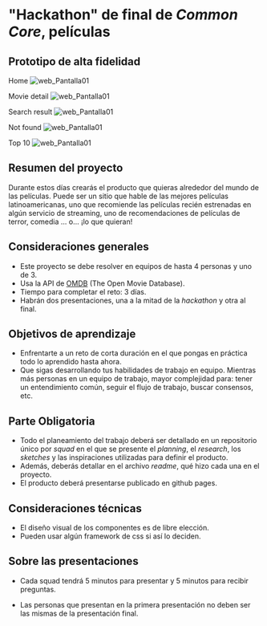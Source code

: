 # "Hackathon" de final de _Common Core_, películas

## Prototipo de alta fidelidad

Home
![web_Pantalla01](https://drive.google.com/uc?export=view&amp;id=1AEYy-YE8hm1qwfG6s92W2R492ibGUqUK)

Movie detail
![web_Pantalla01](https://drive.google.com/uc?export=view&amp;id=1x8BKxd2_CxX_0FkOz2-mRacoCLTr-HVo)

Search result
![web_Pantalla01](https://drive.google.com/uc?export=view&amp;id=1_6qivs7bFW2NGRbsBiYq359JTKOR5uPR)

Not found
![web_Pantalla01](https://drive.google.com/uc?export=view&amp;id=1gT8hXTT38-kqzBqss9UlQbwQdk87zH5A)

Top 10
![web_Pantalla01](https://drive.google.com/uc?export=view&amp;id=1srljRLm0nxBWNmpIeVlLScgK0Xwe5cft)

## Resumen del proyecto

Durante estos días crearás el producto que quieras alrededor del mundo
de las películas. Puede ser un sitio que hable de las mejores películas
latinoamericanas, uno que recomiende las películas recién estrenadas en algún servicio de streaming, uno de recomendaciones de películas de terror,
comedia ... o... ¡lo que quieran!

## Consideraciones generales

- Este proyecto se debe resolver en equipos de hasta 4 personas y uno de 3.
- Usa la API de [OMDB](http://www.omdbapi.com/) (The Open Movie Database).
- Tiempo para completar el reto: 3 días.
- Habrán dos presentaciones, una a la mitad de la _hackathon_ y otra al final.

## Objetivos de aprendizaje

- Enfrentarte a un reto de corta duración en el que pongas
  en práctica todo lo aprendido hasta ahora.
- Que sigas desarrollando tus habilidades de trabajo en equipo. Mientras más
  personas en un equipo de trabajo, mayor complejidad para: tener un
  entendimiento común, seguir el flujo de trabajo, buscar consensos, etc.

## Parte Obligatoria

- Todo el planeamiento del trabajo deberá ser detallado en un repositorio único
  por _squad_ en el que se presente el _planning_, el _research_, los _sketches_
  y las inspiraciones utilizadas para definir el producto.
- Además, deberás detallar en el archivo _readme_, qué hizo cada una en el
  proyecto.
- El producto deberá presentarse publicado en github pages.

## Consideraciones técnicas

- El diseño visual de los componentes es de libre elección.
- Pueden usar algún framework de css si así lo deciden.

## Sobre las presentaciones

- Cada squad tendrá 5 minutos para presentar y 5 minutos para recibir preguntas.

- Las personas que presentan en la primera presentación no deben ser las mismas de la presentación final.

